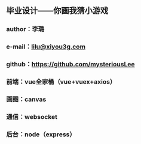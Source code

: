 ## 毕业设计——你画我猜小游戏
### author：李璐
### e-mail：lilu@xiyou3g.com
### github：https://github.com/mysteriousLee
### 前端：vue全家桶（vue+vuex+axios）
### 画图：canvas
### 通信：websocket
### 后台：node（express）